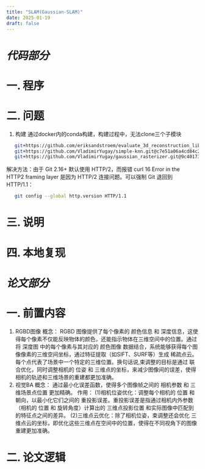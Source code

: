 ```yaml
---
title: "SLAM(Gaussian-SLAM)"
date: 2025-01-19
draft: false
---
```


# *代码部分*

# 一. 程序

# 二. 问题

1. 构建
   通过docker内的conda构建，构建过程中，无法clone三个子模块
```bash
   git+https://github.com/eriksandstroem/evaluate_3d_reconstruction_lib.git@9b3cc08be5440db9c375cc21e3bd65bb4a337db7
   git+https://github.com/VladimirYugay/simple-knn.git@c7e51a06a4cd84c25e769fee29ab391fe5d5ff8d
   git+https://github.com/VladimirYugay/gaussian_rasterizer.git@9c40173fcc8d9b16778a1a8040295bc2f9ebf129
```
   解决方法：由于 Git 2.16+ 默认使用 HTTP/2，而报错 curl 16 Error in the HTTP2 framing layer 是因为 HTTP/2 连接问题。可以强制 Git 退回到 HTTP/1.1：
```bash
   git config --global http.version HTTP/1.1
```   
# 三. 说明

# 四. 本地复现


# *论文部分*

# 一. 前置内容

1. RGBD图像
   概念：
   RGBD 图像提供了每个像素的 颜色信息 和 深度信息，这使得每个像素不仅能反映物体的颜色，还能指示物体在三维空间中的位置。通过将 深度图 中的每个像素与其对应的 颜色图像 数据结合，系统能够获得每个图像像素的三维空间坐标，通过特征提取（如SIFT、SURF等）生成 稀疏点云。每个点代表了场景中一个特定的三维位置。换句话说,束调整的目标是通过 联合优化，同时调整相机的 位姿 和 三维点的坐标，来减少图像间的误差，使得相机的轨迹和三维场景的重建都更加准确。
2. 视觉BA
   概念：
   通过最小化误差函数，使得多个图像帧之间的 相机参数 和 三维场景点位置 更加精确。
   作用：
   (1)相机位姿优化：调整每个相机的 位置 和 朝向，以最小化它们之间的 重投影误差。重投影误差是指通过相机内外参数（相机的 位置 和 旋转角度）计算出的 三维点投影位置 和实际图像中匹配到的特征点之间的差异。
   (2)三维点云优化：除了相机位姿，束调整还会优化 三维点云的坐标，即优化这些三维点在空间中的位置，使得在不同视角下的图像重建更加准确。
# 二. 论文逻辑

